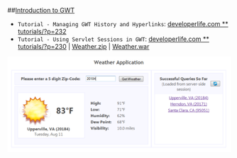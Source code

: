 
##[Introduction to GWT](http://developerlife.com/tutorials/?p=80)
* `Tutorial - Managing GWT History and Hyperlinks`: [developerlife.com ** tutorials/?p=232](http://developerlife.com/tutorials/?p=232)
* `Tutorial - Using Servlet Sessions in GWT`: [developerlife.com ** tutorials/?p=230](http://developerlife.com/tutorials/?p=230) | [Weather.zip](http://developerlife.com/tutorials/wp-content/uploads/2008/01/Weather.zip) | [Weather.war](http://developerlife.com/tutorials/wp-content/uploads/2008/01/Weather.war)

![weather](weather.png)
